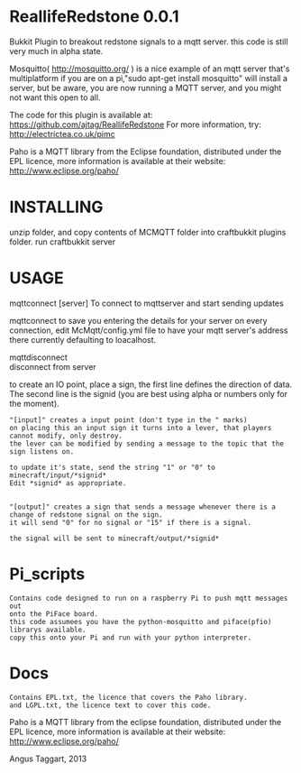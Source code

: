 ReallifeRedstone
0.0.1
======================

Bukkit Plugin to breakout redstone signals to a mqtt server.
this code is still very much in alpha state. 

Mosquitto( http://mosquitto.org/ ) is a nice example of an mqtt server that's multiplatform
if you are on a pi,"sudo apt-get install mosquitto" will install a server, but be aware, you 
are now running a MQTT server, and you might not want this open to all.
  
The code for this plugin is available at: https://github.com/ajtag/ReallifeRedstone 
For more information, try: http://electrictea.co.uk/pimc

Paho is a MQTT library from the Eclipse foundation, distributed under the EPL licence,
more information is available at their website: http://www.eclipse.org/paho/



INSTALLING
==========
unzip folder, and copy contents of MCMQTT folder into craftbukkit plugins folder.
run craftbukkit server


USAGE
==========
mqttconnect [server]
	To connect to mqttserver and start sending updates 

mqttconnect 
	to save you entering the details for your server on every connection, 
	edit McMqtt/config.yml file to have your mqtt server's address there
	currently defaulting to loacalhost.
 
mqttdisconnect  
	disconnect from server


to create an IO point, place a sign, the first line defines the direction of data.
The second line is the signid (you are best using alpha or numbers only for the moment). 

	"[input]" creates a input point (don't type in the " marks)
	on placing this an input sign it turns into a lever, that players cannot modify, only destroy.
	the lever can be modified by sending a message to the topic that the sign listens on.
	
	to update it's state, send the string "1" or "0" to  minecraft/input/*signid* 
	Edit *signid* as appropriate.
	
	
	"[output]" creates a sign that sends a message whenever there is a change of redstone signal on the sign.
	it will send "0" for no signal or "15" if there is a signal.
	
	the signal will be sent to minecraft/output/*signid*
	  

Pi_scripts
==========
	Contains code designed to run on a raspberry Pi to push mqtt messages out
	onto the PiFace board.
	this code assumees you have the python-mosquitto and piface(pfio) librarys available.
	copy this onto your Pi and run with your python interpreter.

Docs
==========
	Contains EPL.txt, the licence that covers the Paho library.
	and LGPL.txt, the licence text to cover this code.
	
Paho is a MQTT library from the eclipse foundation, distributed under the EPL licence,
more information is available at their website: http://www.eclipse.org/paho/


Angus Taggart, 2013
	